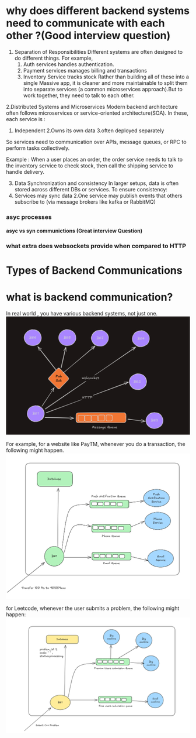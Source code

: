 # why does different backend systems need to communicate with each other ?(Good interview question)
1. Separation of Responsibilities
    Different systems are often designed to do different things. For example, 
    1. Auth services handles authentication.
    2. Payment services manages billing and transactions
    3. Inventory Service tracks stock
Rather than building all of these into a single Massive app, it is cleaner and more maintainable to split them into separate services (a common microservices approach).But to work together, they need to talk to each other.

2.Distributed Systems and Microservices
 Modern backend architecture often follows microservices or service-oriented architecture(SOA). In these, each service is :
 1. Independent
 2.Owns its own data
 3.often deployed separately

 So services need to communication over APIs, message queues, or RPC to perform tasks collectively.

 Example :
 When a user places an order, the order service needs to talk to the inventory service to check stock, then call the shipping service to handle delivery.

 3. Data Synchronization and consistency
 In larger setups, data is often stored across different DBs or services. To ensure consistency:
 1. Services may sync data
 2.One service may publish events that others subscribe to (via message brokers like kafka or RabbitMQ) 
### asyc processes

#### asyc vs syn communictions (Great interview Question)

### what extra does websockets provide when compared to HTTP


# Types of Backend Communications
# what is backend communication?
In real world , you have various backend systems, not just one.
![backend_communictions](all_backend_comms.png)

For example, for a website like PayTM, whenever you do a transaction, the following might happen.
![paytm_comm](paytm_advanced_comm.png)


for Leetcode, whenever the user submits a problem, the following might happen:
![leetcode_comm](leetcode_comm.png)